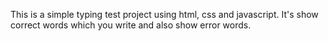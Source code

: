 This is a simple typing test project using html, css and javascript.
It's show correct words which you write and also show error words.
